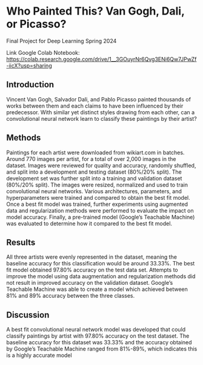 # Who Painted This? Van Gogh, Dali, or Picasso?

Final Project for Deep Learning Spring 2024

Link Google Colab Notebook: https://colab.research.google.com/drive/1__3GOuyrNr6Qvg3ENi6Qw7JPwZf-iicX?usp=sharing

## Introduction 
Vincent Van Gogh, Salvador Dali, and Pablo Picasso painted thousands of works
between them and each claims to have been influenced by their predecessor. With similar yet
distinct styles drawing from each other, can a convolutional neural network learn to classify
these paintings by their artist?

## Methods 
Paintings for each artist were downloaded from wikiart.com in batches. Around 770
images per artist, for a total of over 2,000 images in the dataset. Images were reviewed for
quality and accuracy, randomly shuffled, and split into a development and testing dataset
(80%/20% split). The development set was further split into a training and validation dataset
(80%/20% split). The images were resized, normalized and used to train convolutional neural
networks. Various architectures, parameters, and hyperparameters were trained and compared to
obtain the best fit model. Once a best fit model was trained, further experiments using
augmented data and regularization methods were performed to evaluate the impact on model
accuracy. Finally, a pre-trained model (Google’s Teachable Machine) was evaluated to determine
how it compared to the best fit model.

## Results 
All three artists were evenly represented in the dataset, meaning the baseline accuracy
for this classification would be around 33.33%. The best fit model obtained 97.80% accuracy on
the test data set. Attempts to improve the model using data augmentation and regularization
methods did not result in improved accuracy on the validation dataset. Google’s Teachable
Machine was able to create a model which achieved between 81% and 89% accuracy between the
three classes.

## Discussion
A best fit convolutional neural network model was developed that could classify
paintings by artist with 97.80% accuracy on the test dataset. The baseline accuracy for this
dataset was 33.33% and the accuracy obtained by Google’s Teachable Machine ranged from
81%-89%, which indicates this is a highly accurate model
